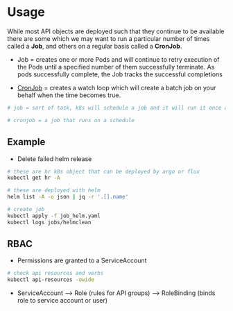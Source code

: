 
# Usage

While most API objects are deployed such that they continue to be available there are some which we may want to run a
particular number of times called a **Job**, and others on a regular basis called a **CronJob**.

* Job = creates one or more Pods and will continue to retry execution of the Pods until a specified number of them successfully terminate. As pods successfully complete, the Job tracks the successful completions

* [CronJob](https://kubernetes.io/docs/concepts/workloads/controllers/cron-jobs/) = creates a watch loop which will create a batch job on your behalf when the time becomes true.

```bash
# job = sort of task, k8s will schedule a job and it will run it once and it will not be rescheduled - 1 time, when u apply it it gets executed and that's it aka init container

# cronjob = a job that runs on a schedule
```

## Example

* Delete failed helm release

```bash
# these are hr k8s object that can be deployed by argo or flux
kubectl get hr -A

# these are deployed with helm
helm list -A -o json | jq -r '.[].name'

# create job
kubectl apply -f job_helm.yaml
kubectl logs jobs/helmclean
```

## RBAC

* Permissions are granted to a ServiceAccount
```bash
# check api resources and verbs
kubectl api-resources -owide
```
* ServiceAccount --> Role (rules for API groups) --> RoleBinding (binds role to service account or user)



